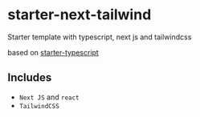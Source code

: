 # starter-next-tailwind

Starter template with typescript, next js and tailwindcss

based on [starter-typescript](https://github.com/nikolaymuller/starter-typescript)

## Includes

- `Next JS` and `react`
- `TailwindCSS`
